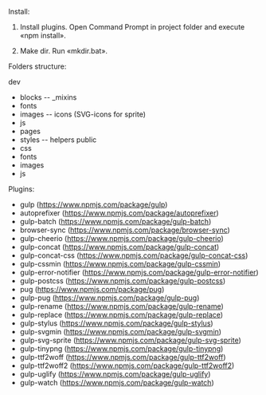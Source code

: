Install:

1. Install plugins.
Open Command Prompt in project folder and execute «npm install».

2. Make dir.
Run «mkdir.bat».

<!--  -->

Folders structure:

dev
  - blocks
    -- _mixins
  - fonts
  - images
    -- icons (SVG-icons for sprite)
  - js
  - pages
  - styles
    -- helpers
public
  - css
  - fonts
  - images
  - js

<!--  -->

Plugins:
  - gulp (https://www.npmjs.com/package/gulp)
  - autoprefixer (https://www.npmjs.com/package/autoprefixer)
  - gulp-batch (https://www.npmjs.com/package/gulp-batch)
  - browser-sync (https://www.npmjs.com/package/browser-sync)
  - gulp-cheerio (https://www.npmjs.com/package/gulp-cheerio)
  - gulp-concat (https://www.npmjs.com/package/gulp-concat)
  - gulp-concat-css (https://www.npmjs.com/package/gulp-concat-css)
  - gulp-cssmin (https://www.npmjs.com/package/gulp-cssmin)
  - gulp-error-notifier (https://www.npmjs.com/package/gulp-error-notifier)
  - gulp-postcss (https://www.npmjs.com/package/gulp-postcss)
  - pug (https://www.npmjs.com/package/pug)
  - gulp-pug (https://www.npmjs.com/package/gulp-pug)
  - gulp-rename (https://www.npmjs.com/package/gulp-rename)
  - gulp-replace (https://www.npmjs.com/package/gulp-replace)
  - gulp-stylus (https://www.npmjs.com/package/gulp-stylus)
  - gulp-svgmin (https://www.npmjs.com/package/gulp-svgmin)
  - gulp-svg-sprite (https://www.npmjs.com/package/gulp-svg-sprite)
  - gulp-tinypng (https://www.npmjs.com/package/gulp-tinypng)
  - gulp-ttf2woff (https://www.npmjs.com/package/gulp-ttf2woff)
  - gulp-ttf2woff2 (https://www.npmjs.com/package/gulp-ttf2woff2)
  - gulp-uglify (https://www.npmjs.com/package/gulp-uglify)
  - gulp-watch (https://www.npmjs.com/package/gulp-watch)
